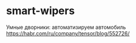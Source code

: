 # smart-wipers
Умные дворники: автоматизируем автомобиль
https://habr.com/ru/company/tensor/blog/552726/
